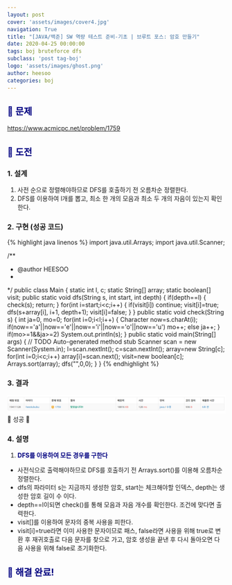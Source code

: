 ```yaml
---
layout: post
cover: 'assets/images/cover4.jpg'
navigation: True
title: "[JAVA/백준] SW 역량 테스트 준비-기초 | 브루트 포스: 암호 만들기"
date: 2020-04-25 00:00:00
tags: boj bruteforce dfs
subclass: 'post tag-boj'
logo: 'assets/images/ghost.png'
author: heesoo
categories: boj
---
```

## <span style="color:navy">👀 문제</span>
<https://www.acmicpc.net/problem/1759>

## <span style="color:navy">👊 도전</span>

### 1. 설계
1. 사전 순으로 정렬해야하므로 DFS를 호출하기 전 오름차순 정렬한다.
2. DFS를 이용하여 l개를 뽑고, 최소 한 개의 모음과 최소 두 개의 자음이 있는지 확인한다.

### 2. 구현 (성공 코드)
{% highlight java linenos %}
import java.util.Arrays;
import java.util.Scanner;

/**
 * @author HEESOO
 *
 */
public class Main {
	static int l, c;
	static String[] array;
	static boolean[] visit;
	public static void dfs(String s, int start, int depth) {
		if(depth==l) {
			check(s);
			return;
		}
		for(int i=start;i<c;i++) {
			if(visit[i]) continue;
			visit[i]=true;
			dfs(s+array[i], i+1, depth+1);
			visit[i]=false;
		}
	}
	public static void check(String s) {
		int ja=0, mo=0;
		for(int i=0;i<l;i++) {
			Character now=s.charAt(i);
			if(now=='a'||now=='e'||now=='i'||now=='o'||now=='u') mo++;
			else ja++;
		}
		if(mo>=1&&ja>=2) System.out.println(s);
	}
	public static void main(String[] args) {
		// TODO Auto-generated method stub
		Scanner scan = new Scanner(System.in);
		l=scan.nextInt();
		c=scan.nextInt();
		array=new String[c];
		for(int i=0;i<c;i++)
			array[i]=scan.next();
		visit=new boolean[c];
		Arrays.sort(array);
		dfs("",0,0);
	}
}
{% endhighlight %}

### 3. 결과
![실행결과](./assets/images/200425_7.PNG)
🤟 성공 🤟  

### 4. 설명
1. **<span style="color:navy">DFS를 이용하여 모든 경우를 구한다</span>**
- 사전식으로 출력해야하므로 DFS를 호출하기 전 Arrays.sort()를 이용해 오름차순 정렬한다.
- dfs의 파라미터 s는 지금까지 생성한 암호, start는 체크해야할 인덱스, depth는 생성한 암호 길이 수 이다.
- depth==l이되면 check()를 통해 모음과 자음 개수를 확인한다. 조건에 맞다면 출력한다.
- visit[]를 이용하여 문자의 중복 사용을 피한다. 
- visit[i]=true라면 이미 사용한 문자이므로 패스, false라면 사용을 위해 true로 변환 후 재귀호출로 다음 문자를 찾으로 가고, 암호 생성을 끝낸 후 다시 돌아오면 다음 사용을 위해 false로 초기화한다.

## <span style="color:navy">👏 해결 완료!</span>

